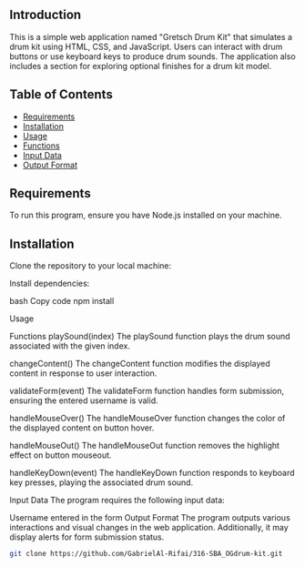 ## Introduction

This is a simple web application named "Gretsch Drum Kit" that simulates a drum kit using HTML, CSS, and JavaScript. Users can interact with drum buttons or use keyboard keys to produce drum sounds. The application also includes a section for exploring optional finishes for a drum kit model.

## Table of Contents

- [Requirements](#requirements)
- [Installation](#installation)
- [Usage](#usage)
- [Functions](#functions)
- [Input Data](#input-data)
- [Output Format](#output-format)

## Requirements

To run this program, ensure you have Node.js installed on your machine.

## Installation

Clone the repository to your local machine:

Install dependencies:

bash
Copy code
npm install


Usage

Functions
playSound(index)
The playSound function plays the drum sound associated with the given index.

changeContent()
The changeContent function modifies the displayed content in response to user interaction.

validateForm(event)
The validateForm function handles form submission, ensuring the entered username is valid.

handleMouseOver()
The handleMouseOver function changes the color of the displayed content on button hover.

handleMouseOut()
The handleMouseOut function removes the highlight effect on button mouseout.

handleKeyDown(event)
The handleKeyDown function responds to keyboard key presses, playing the associated drum sound.

Input Data
The program requires the following input data:

Username entered in the form
Output Format
The program outputs various interactions and visual changes in the web application. Additionally, it may display alerts for form submission status.

```bash
git clone https://github.com/GabrielAl-Rifai/316-SBA_OGdrum-kit.git
